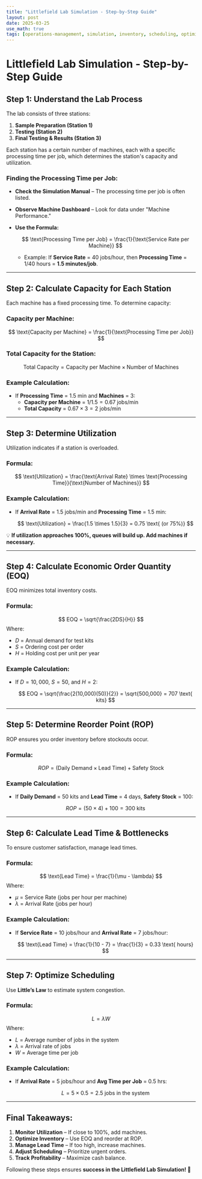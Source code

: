```yaml
---
title: "Littlefield Lab Simulation - Step-by-Step Guide"
layout: post
date: 2025-03-25
use_math: true
tags: [operations-management, simulation, inventory, scheduling, optimization]
---
```


# **Littlefield Lab Simulation - Step-by-Step Guide**

## **Step 1: Understand the Lab Process**
The lab consists of three stations:
1. **Sample Preparation (Station 1)**
2. **Testing (Station 2)**
3. **Final Testing & Results (Station 3)**

Each station has a certain number of machines, each with a specific processing time per job, which determines the station's capacity and utilization.

### **Finding the Processing Time per Job:**
- **Check the Simulation Manual** – The processing time per job is often listed.
- **Observe Machine Dashboard** – Look for data under "Machine Performance."
- **Use the Formula:**
  
  $$
  \text{Processing Time per Job} = \frac{1}{\text{Service Rate per Machine}}
  $$
  
  - Example: If **Service Rate** = 40 jobs/hour, then **Processing Time** = $1/40$ hours = **1.5 minutes/job**.

---

## **Step 2: Calculate Capacity for Each Station**
Each machine has a fixed processing time. To determine capacity:

### **Capacity per Machine:**
$$
\text{Capacity per Machine} = \frac{1}{\text{Processing Time per Job}}
$$

### **Total Capacity for the Station:**
$$
\text{Total Capacity} = \text{Capacity per Machine} \times \text{Number of Machines}
$$

### **Example Calculation:**
- If **Processing Time** = 1.5 min and **Machines** = 3:
  - **Capacity per Machine** = $1/1.5 = 0.67$ jobs/min
  - **Total Capacity** = $0.67 \times 3 = 2$ jobs/min

---

## **Step 3: Determine Utilization**
Utilization indicates if a station is overloaded.

### **Formula:**
$$
\text{Utilization} = \frac{\text{Arrival Rate} \times \text{Processing Time}}{\text{Number of Machines}}
$$

### **Example Calculation:**
- If **Arrival Rate** = 1.5 jobs/min and **Processing Time** = 1.5 min:
  
  $$
  \text{Utilization} = \frac{1.5 \times 1.5}{3} = 0.75 \text{ (or 75%)}
  $$

💡 **If utilization approaches 100%, queues will build up. Add machines if necessary.**

---

## **Step 4: Calculate Economic Order Quantity (EOQ)**
EOQ minimizes total inventory costs.

### **Formula:**
$$
EOQ = \sqrt{\frac{2DS}{H}}
$$
Where:
- $D$ = Annual demand for test kits
- $S$ = Ordering cost per order
- $H$ = Holding cost per unit per year

### **Example Calculation:**
- If $D = 10,000$, $S = 50$, and $H = 2$:
  
  $$
  EOQ = \sqrt{\frac{2(10,000)(50)}{2}} = \sqrt{500,000} = 707 \text{ kits}
  $$

---

## **Step 5: Determine Reorder Point (ROP)**
ROP ensures you order inventory before stockouts occur.

### **Formula:**
$$
ROP = (\text{Daily Demand} \times \text{Lead Time}) + \text{Safety Stock}
$$

### **Example Calculation:**
- If **Daily Demand** = 50 kits and **Lead Time** = 4 days, **Safety Stock** = 100:
  
  $$
  ROP = (50 \times 4) + 100 = 300 \text{ kits}
  $$

---

## **Step 6: Calculate Lead Time & Bottlenecks**
To ensure customer satisfaction, manage lead times.

### **Formula:**
$$
\text{Lead Time} = \frac{1}{\mu - \lambda}
$$
Where:
- $\mu$ = Service Rate (jobs per hour per machine)
- $\lambda$ = Arrival Rate (jobs per hour)

### **Example Calculation:**
- If **Service Rate** = 10 jobs/hour and **Arrival Rate** = 7 jobs/hour:
  
  $$
  \text{Lead Time} = \frac{1}{10 - 7} = \frac{1}{3} = 0.33 \text{ hours}
  $$

---

## **Step 7: Optimize Scheduling**
Use **Little’s Law** to estimate system congestion.

### **Formula:**
$$
L = \lambda W
$$
Where:
- $L$ = Average number of jobs in the system
- $\lambda$ = Arrival rate of jobs
- $W$ = Average time per job

### **Example Calculation:**
- If **Arrival Rate** = 5 jobs/hour and **Avg Time per Job** = 0.5 hrs:
  
  $$
  L = 5 \times 0.5 = 2.5 \text{ jobs in the system}
  $$

---

## **Final Takeaways:**
1. **Monitor Utilization** – If close to 100%, add machines.
2. **Optimize Inventory** – Use EOQ and reorder at ROP.
3. **Manage Lead Time** – If too high, increase machines.
4. **Adjust Scheduling** – Prioritize urgent orders.
5. **Track Profitability** – Maximize cash balance.

Following these steps ensures **success in the Littlefield Lab Simulation! 🚀**
